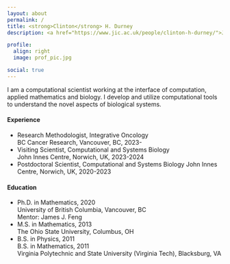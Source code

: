 ```yaml
---
layout: about
permalink: /
title: <strong>Clinton</strong> H. Durney 
description: <a href="https://www.jic.ac.uk/people/clinton-h-durney/">John Innes Centre</a>

profile:
  align: right
  image: prof_pic.jpg 

social: true
---
```

I am a computational scientist working at the interface of computation, applied mathematics and biology. I develop and utilize computational tools to understand the novel aspects of biological systems.

#### Experience
* Research Methodologist, Integrative Oncology  
BC Cancer Research, Vancouver, BC, 2023-
* Visiting Scientist, Computational and Systems Biology  
John Innes Centre, Norwich, UK, 2023-2024
* Postdoctoral Scientist, Computational and Systems Biology
John Innes Centre, Norwich, UK, 2020-2023

#### Education
* Ph.D. in Mathematics, 2020  
University of British Columbia, Vancouver, BC  
Mentor: James J. Feng
* M.S. in Mathematics, 2013  
The Ohio State University, Columbus, OH
* B.S. in Physics, 2011  
B.S. in Mathematics, 2011   
Virginia Polytechnic and State University (Virginia Tech), Blacksburg, VA






